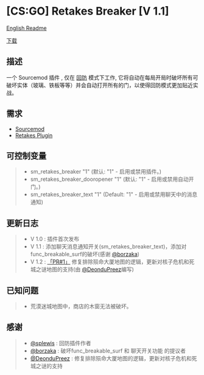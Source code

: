 [CS:GO] Retakes Breaker [V 1.1]
===================

[English Readme](https://github.com/RoyZ-CSGO/Retakes_Breaker/blob/master/readme.md)

[下载](https://github.com/RoyZ-CSGO/Retakes_Breaker/releases/latest)


描述
-------------
一个 Sourcemod 插件 , 仅在 [回防](https://github.com/splewis/csgo-retakes) 模式下工作, 它将自动在每局开局时破坏所有可破坏实体（玻璃、铁板等等）并会自动打开所有的门，以使得回防模式更加贴近实战。

需求
-------------
- [Sourcemod](https://github.com/alliedmodders/sourcemod)
- [Retakes Plugin](https://github.com/splewis/csgo-retakes)

可控制变量
-------------
> - sm_retakes_breaker "1" (默认: "1" - 启用或禁用插件。)
> - sm_retakes_breaker_dooropener "1" (默认: "1" - 启用或禁用自动开门。)
> - sm_retakes_breaker_text "1" (Default: "1" - 启用或禁用聊天中的消息通知)

更新日志
-------------
> - V 1.0 : 插件首次发布
> - V 1.1 : 添加聊天消息通知开关(sm_retakes_breaker_text)，添加对func_breakable_surf的破坏(感谢 [@borzaka](https://forums.alliedmods.net/member.php?u=300959))
> - V 1.2 : [「PR#1」](https://github.com/RoyZ-CSGO/Retakes_Breaker/pull/1) 修复排除殒命大厦地图的逻辑，更新对核子危机和死城之谜地图的支持(由 [@DeonduPreez](https://github.com/DeonduPreez)编写)

已知问题
-------------
> - 荒漠迷城地图中，商店的木窗无法被破坏。

感谢
-------------
> - [@splewis](https://github.com/splewis) : 回防插件作者
> - [@borzaka](https://forums.alliedmods.net/member.php?u=300959) : 破坏func_breakable_surf 和 聊天开关功能 的提议者
> -  [@DeonduPreez](https://github.com/DeonduPreez) : 修复排除殒命大厦地图的逻辑，更新对核子危机和死城之谜的支持